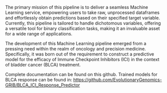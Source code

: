 The primary mission of this pipeline is to deliver a seamless Machine Learning service, empowering users to take raw, unprocessed dataframes and effortlessly obtain predictions based on their specified target variable. Currently, this pipeline is tailored to handle dichotomous variables, offering a versatile tool for binary classification tasks, making it an invaluable asset for a wide range of applications.

The development of this Machine Learning pipeline emerged from a pressing need within the realm of oncology and precision medicine. Specifically, it was born out of the requirement to construct a predictive model for the efficacy of Immune Checkpoint Inhibitors (ICI) in the context of bladder cancer (BLCA) treatment.

Complete documentation can be found on this github. Trained models for BLCA response can be found in: https://github.com/EvolutionaryGenomics-GRIB/BLCA_ICI_Response_Predictor
